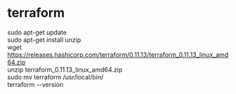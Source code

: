 # terraform

sudo apt-get update<br />
sudo apt-get install unzip<br />
wget https://releases.hashicorp.com/terraform/0.11.13/terraform_0.11.13_linux_amd64.zip<br />
unzip terraform_0.11.13_linux_amd64.zip<br />
sudo mv terraform /usr/local/bin/<br />
terraform --version<br />
